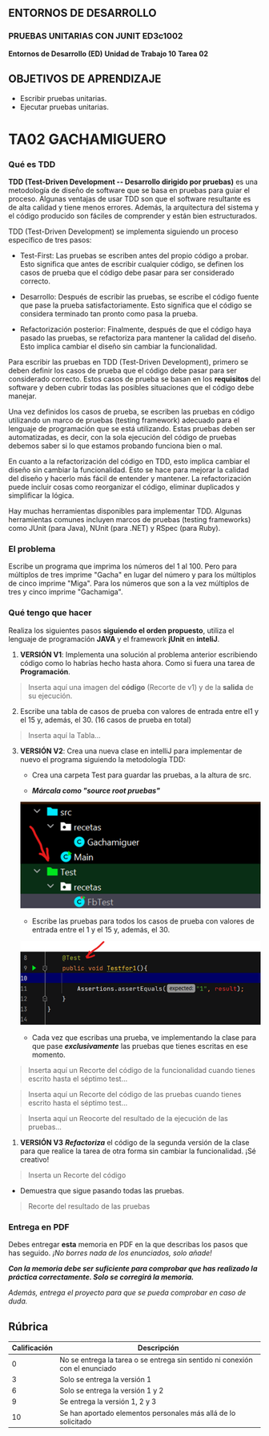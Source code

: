 ## ENTORNOS DE DESARROLLO 
### PRUEBAS UNITARIAS CON JUNIT ED3c1002

**Entornos de Desarrollo (ED)**
**Unidad de Trabajo 10**
**Tarea 02**

## OBJETIVOS DE APRENDIZAJE

- Escribir pruebas unitarias.
- Ejecutar pruebas unitarias.

# TA02 GACHAMIGUERO

### Qué es TDD

**TDD (Test-Driven Development -- Desarrollo dirigido por pruebas)** es una metodología de diseño de software que se basa en pruebas para guiar el proceso. Algunas ventajas de usar TDD son que el software resultante es de alta calidad y tiene menos errores. Además, la arquitectura del sistema y el código producido son fáciles de comprender y están bien estructurados.

TDD (Test-Driven Development) se implementa siguiendo un proceso específico de tres pasos:

-   Test-First: Las pruebas se escriben antes del propio código a     probar. Esto significa que antes de escribir cualquier código, se definen los casos de prueba que el código debe pasar para ser considerado correcto.

-   Desarrollo: Después de escribir las pruebas, se escribe el código     fuente que pase la prueba satisfactoriamente. Esto significa que el código se considera terminado tan pronto como pasa la prueba.

-   Refactorización posterior: Finalmente, después de que el código haya pasado las pruebas, se refactoriza para mantener la calidad del diseño. Esto implica cambiar el diseño sin cambiar la funcionalidad.

Para escribir las pruebas en TDD (Test-Driven Development), primero se deben definir los casos de prueba que el código debe pasar para ser considerado correcto. Estos casos de prueba se basan en los **requisitos** del software y deben cubrir todas las posibles situaciones que el código debe manejar.

Una vez definidos los casos de prueba, se escriben las pruebas en código utilizando un marco de pruebas (testing framework) adecuado para el lenguaje de programación que se está utilizando. Estas pruebas deben ser automatizadas, es decir, con la sola ejecución del código de pruebas debemos saber si lo que estamos probando funciona bien o mal.

En cuanto a la refactorización del código en TDD, esto implica cambiar el diseño sin cambiar la funcionalidad. Esto se hace para mejorar la calidad del diseño y hacerlo más fácil de entender y mantener. La refactorización puede incluir cosas como reorganizar el código, eliminar duplicados y simplificar la lógica.

Hay muchas herramientas disponibles para implementar TDD. Algunas herramientas comunes incluyen marcos de pruebas (testing frameworks) como JUnit (para Java), NUnit (para .NET) y RSpec (para Ruby).

### El problema

Escribe un programa que imprima los números del 1 al 100. Pero para múltiplos de tres imprime "Gacha" en lugar del número y para los múltiplos de cinco imprime "Miga". Para los números que son a la vez múltiplos de tres y cinco imprime "Gachamiga".

### Qué tengo que hacer

Realiza los siguientes pasos **siguiendo el orden propuesto**, utiliza el lenguaje de programación **JAVA** y el framework **jUnit** en **inteliJ**.

1.  **VERSIÓN V1**: Implementa una solución al problema anterior escribiendo código como lo habrías hecho hasta ahora. Como si fuera una tarea de **Programación**.

> Inserta aquí una imagen del **código** (Recorte de v1) y de la **salida** de su ejecución.

2.  Escribe una tabla de casos de prueba con valores de entrada entre el1 y el 15 y, además, el 30. (16 casos de prueba en total)

> Inserta aquí la Tabla...

3.  **VERSIÓN V2**: Crea una nueva clase en intelliJ para implementar de nuevo el programa siguiendo la metodología TDD:

    * Crea una carpeta Test para guardar las pruebas, a la altura de src.

    * ***Márcala como "source root pruebas"***
    
    ![alt text](image.png)

    * Escribe las pruebas para todos los casos de prueba con valores de entrada entre el 1 y el 15 y, además, el 30.

    ![alt text](image-1.png)

    * Cada vez que escribas una prueba, ve implementando la clase para que pase ***exclusivamente*** las pruebas que tienes escritas en ese momento.

> Inserta aquí un Recorte del código de la funcionalidad cuando tienes escrito hasta el séptimo test...

> Inserta aquí un Recorte del código de las pruebas cuando tienes escrito hasta el séptimo test...

> Inserta aquí un Reocorte del resultado de la ejecución de las pruebas... 

1. **VERSIÓN V3** ***Refactoriza*** el código de la segunda versión de la clase para que realice la tarea de otra forma sin cambiar la funcionalidad. ¡Sé creativo!

> Inserta un Recorte del código

   * Demuestra que sigue pasando todas las pruebas.

> Recorte del resultado de las pruebas

### Entrega en PDF

Debes entregar **esta** memoria en PDF en la que describas los pasos que has seguido. *¡No borres nada de los enunciados, solo añade!*

***Con la memoria debe ser suficiente para comprobar que has realizado la práctica correctamente. Solo se corregirá la memoria.***

*Además, entrega el proyecto para que se pueda comprobar en caso de duda.*

## Rúbrica

| Calificación | Descripción                                                                                                                                           |
| ------------ | ----------------------------------------------------------------------------------------------------------------------------------------------------- |
| 0            | No se entrega la tarea o se entrega sin sentido ni conexión con el enunciado                                                                          |
| 3            | Solo se entrega la versión 1                               |
| 6            | Solo se entrega la versión 1 y 2         |
| 9            | Se entrega la versión 1, 2 y 3 |
| 10           | Se han aportado elementos personales más allá de lo solicitado   |

